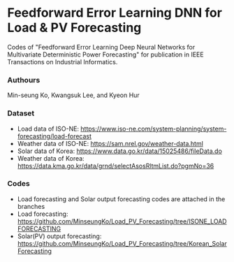# Feedforward Error Learning DNN for Load & PV Forecasting
Codes of "Feedforward Error Learning Deep Neural Networks for Multivariate Deterministic Power Forecasting" for publication in IEEE Transactions on Industrial Informatics.

### Authours
Min-seung Ko, Kwangsuk Lee, and Kyeon Hur

### Dataset
* Load data of ISO-NE: https://www.iso-ne.com/system-planning/system-forecasting/load-forecast
* Weather data of ISO-NE: https://sam.nrel.gov/weather-data.html
* Solar data of Korea: https://www.data.go.kr/data/15025486/fileData.do
* Weather data of Korea: https://data.kma.go.kr/data/grnd/selectAsosRltmList.do?pgmNo=36 

### Codes
- Load forecasting and Solar output forecasting codes are attached in the branches
- Load forecasting: https://github.com/MinseungKo/Load_PV_Forecasting/tree/ISONE_LOADFORECASTING
- Solar(PV) output forecasting: https://github.com/MinseungKo/Load_PV_Forecasting/tree/Korean_SolarForecasting
